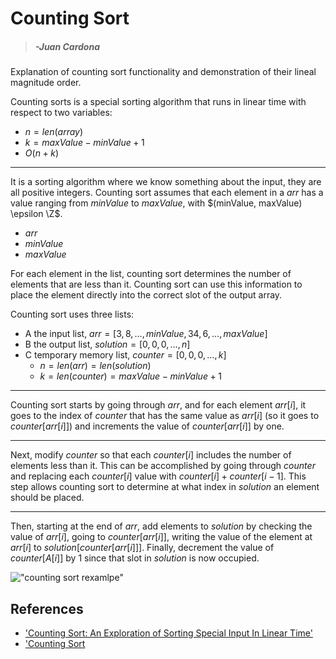 # Counting Sort 

> ##### *-Juan Cardona* 

Explanation of counting sort functionality and demonstration of their lineal magnitude order.

Counting sorts is a special sorting algorithm that runs in linear time with respect to two variables: 
- $n = len(array)$ 
- $k = maxValue - minValue + 1$ 
- $O(n+k)$

---
It is a sorting algorithm where we know something about the input, they are all positive integers. 
Counting sort assumes that each element in a $arr$ has a value ranging from $minValue$ to $maxValue$, with $(minValue, maxValue) \epsilon  \Z$. 

- $arr$
- $minValue$
- $maxValue$

For each element in the list, counting sort determines the number of elements that are less than it. Counting sort can use this information to place the element directly into the correct slot of the output array.

Counting sort uses three lists: 
- A the input list, $arr=[3, 8, \dots, minValue, 34, 6, \dots,maxValue]$
- B the output list, $solution=[0,0,0, \dots, n]$
- C temporary memory list, $counter=[0,0,0, \dots, k]$
  - $n=len(arr)=len(solution)$
  - $k=len(counter)=maxValue-minValue+1$

---
Counting sort starts by going through $arr$, and for each element $arr[i]$, it goes to the index of $counter$ that has the same value as $arr[i]$ (so it goes to $counter[arr[i]]$) and increments the value of $counter[arr[i]]$ by one. 

---
Next, modify $counter$ so that each $counter[i]$ includes the number of elements less than it. This can be accomplished by going through $counter$ and replacing each $counter[i]$ value with $counter[i] + counter[i-1]$. This step allows counting sort to determine at what index in $solution$ an element should be placed.

---
Then, starting at the end of $arr$, add elements to $solution$ by checking the value of $arr[i]$, going to $counter[arr[i]]$, writing the value of the element at $arr[i]$ to $solution[counter[arr[i]]]$. Finally, decrement the value of $counter[A[i]]$ by $1$ since that slot in $solution$ is now occupied.

!["counting sort rexamlpe"](https://d18l82el6cdm1i.cloudfront.net/uploads/hrUDdYC7OH-countingsort.gif) 

## References

- ['Counting Sort: An Exploration of Sorting Special Input In Linear Time'](https://www.youtube.com/watch?v=1mh2vilbZMg)
- ['Counting Sort](https://brilliant.org/wiki/counting-sort/#:~:text=Counting%20sort%20is%20an%20efficient,to%20them%20by%20some%20scheme)